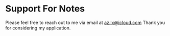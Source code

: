 # Support For Notes
Please feel free to reach out to me via email at 
az.lx@icloud.com
Thank you for considering my application.
